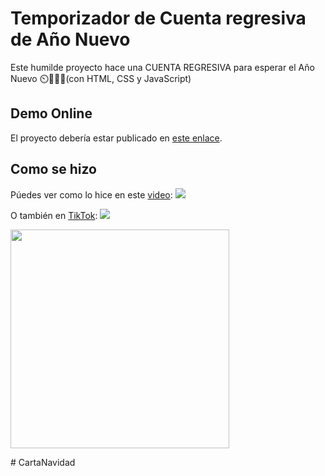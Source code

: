 # Temporizador de Cuenta regresiva de Año Nuevo

Este humilde proyecto hace una CUENTA REGRESIVA para esperar el Año Nuevo ⏲️🥳🎉✨(con HTML, CSS y JavaScript)

## Demo Online
El proyecto debería estar publicado en [este enlace](https://doneber.github.io/new-year-countdown-timer).

## Como se hizo
Púedes ver como lo hice en este [video](https://youtu.be/o5bawqBDLKk): [![](https://img.shields.io/youtube/views/o5bawqBDLKk?color=%23333&label=YouTube&style=social)](https://youtu.be/o5bawqBDLKk)

O también en [TikTok]([https://www.tiktok.com/@doneber.dev/video/7183101390108052742](https://www.tiktok.com/@doneber.dev/video/7183101390108052742)): [![](https://img.shields.io/endpoint?label=TikTok&logo=tiktok&url=https%3A%2F%2Fdoneber.dev%2Ftiktok-counter%2F)](https://www.tiktok.com/@doneber.dev/video/7183101390108052742)

<a href="https://youtu.be/o5bawqBDLKk"><img src="https://img.youtube.com/vi/o5bawqBDLKk/maxresdefault.jpg" width="350" /></a>

#   C a r t a N a v i d a d  
 